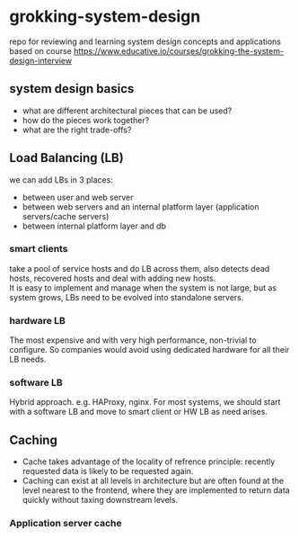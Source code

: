 # grokking-system-design
repo for reviewing and learning system design concepts and applications
based on course https://www.educative.io/courses/grokking-the-system-design-interview

## system design basics
- what are different architectural pieces that can be used?
- how do the pieces work together?
- what are the right trade-offs?

## Load Balancing (LB)
we can add LBs in 3 places:
- between user and web server
- between web servers and an internal platform layer (application servers/cache servers)
- between internal platform layer and db

### smart clients
take a pool of service hosts and do LB across them, also detects dead hosts, recovered hosts and deal with adding new hosts.  
It is easy to implement and manage when the system is not large, but as system grows, LBs need to be evolved into standalone servers.

### hardware LB
The most expensive and with very high performance, non-trivial to configure. So companies would avoid using dedicated hardware for all their LB needs.

### software LB
Hybrid approach. e.g. HAProxy, nginx. For most systems, we should start with a software LB and move to smart client or HW LB as need arises.

## Caching
- Cache takes advantage of the locality of refrence principle: recently requested data is likely to be requested again.
- Caching can exist at all levels in architecture but are often found at the level nearest to the frontend, where they are implemented to return data quickly without taxing downstream levels.

### Application server cache
